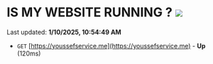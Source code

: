 # IS MY WEBSITE RUNNING ? [![](https://img.shields.io/static/v1?label=Sponsor&message=%E2%9D%A4&logo=GitHub&color=%23fe8e86)](https://github.com/sponsors/Youssef-Lehmam)

Last updated: **1/10/2025, 10:54:49 AM**

- `GET` [https://youssefservice.me](https://youssefservice.me) - **Up** (120ms)
